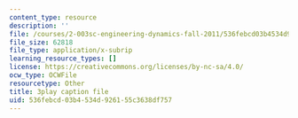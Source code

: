 ```yaml
---
content_type: resource
description: ''
file: /courses/2-003sc-engineering-dynamics-fall-2011/536febcd03b4534d926155c3638df757_iMz0LiqjFmE.vtt
file_size: 62818
file_type: application/x-subrip
learning_resource_types: []
license: https://creativecommons.org/licenses/by-nc-sa/4.0/
ocw_type: OCWFile
resourcetype: Other
title: 3play caption file
uid: 536febcd-03b4-534d-9261-55c3638df757
---
```

